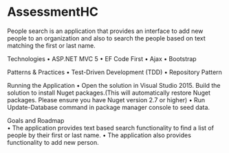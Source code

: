 # AssessmentHC


People search is an application that provides an interface to add new people to an organization and also to search the people based on text matching the first or last name.

Technologies 
•	ASP.NET MVC 5
•	EF Code First
•	Ajax
•	Bootstrap 

Patterns & Practices
•	Test-Driven Development (TDD)
•	Repository Pattern

Running the Application
•	Open the solution in Visual Studio 2015. Build the solution to install Nuget packages.(This will automatically restore Nuget packages.     Please ensure you have Nuget version 2.7 or higher)
•	Run Update-Database command in package manager console to seed data.

Goals and Roadmap            
•	The application provides text based search functionality to find a list of people by their first or last name. 
•	The application also provides functionality to add new person.
